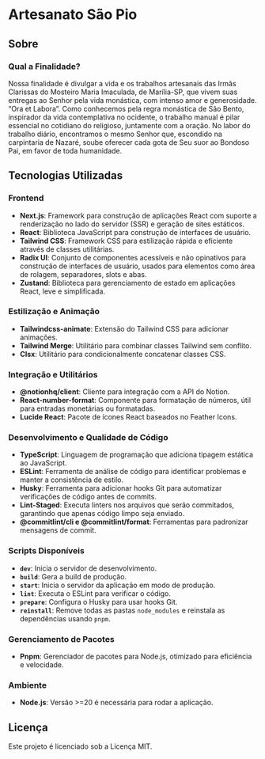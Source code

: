 # Artesanato São Pio

## Sobre

### Qual a Finalidade?

Nossa finalidade é divulgar a vida e os trabalhos artesanais das Irmãs Clarissas do Mosteiro Maria Imaculada, de Marília-SP, que vivem suas entregas ao Senhor pela vida monástica, com intenso amor e generosidade.  
“Ora et Labora”. Como conhecemos pela regra monástica de São Bento, inspirador da vida contemplativa no ocidente, o trabalho manual é pilar essencial no cotidiano do religioso, juntamente com a oração. No labor do trabalho diário, encontramos o mesmo Senhor que, escondido na carpintaria de Nazaré, soube oferecer cada gota de Seu suor ao Bondoso Pai, em favor de toda humanidade.

## Tecnologias Utilizadas

### Frontend
- **Next.js**: Framework para construção de aplicações React com suporte a renderização no lado do servidor (SSR) e geração de sites estáticos.
- **React**: Biblioteca JavaScript para construção de interfaces de usuário.
- **Tailwind CSS**: Framework CSS para estilização rápida e eficiente através de classes utilitárias.
- **Radix UI**: Conjunto de componentes acessíveis e não opinativos para construção de interfaces de usuário, usados para elementos como área de rolagem, separadores, slots e abas.
- **Zustand**: Biblioteca para gerenciamento de estado em aplicações React, leve e simplificada.

### Estilização e Animação
- **Tailwindcss-animate**: Extensão do Tailwind CSS para adicionar animações.
- **Tailwind Merge**: Utilitário para combinar classes Tailwind sem conflito.
- **Clsx**: Utilitário para condicionalmente concatenar classes CSS.

### Integração e Utilitários
- **@notionhq/client**: Cliente para integração com a API do Notion.
- **React-number-format**: Componente para formatação de números, útil para entradas monetárias ou formatadas.
- **Lucide React**: Pacote de ícones React baseados no Feather Icons.

### Desenvolvimento e Qualidade de Código
- **TypeScript**: Linguagem de programação que adiciona tipagem estática ao JavaScript.
- **ESLint**: Ferramenta de análise de código para identificar problemas e manter a consistência de estilo.
- **Husky**: Ferramenta para adicionar hooks Git para automatizar verificações de código antes de commits.
- **Lint-Staged**: Executa linters nos arquivos que serão commitados, garantindo que apenas código limpo seja enviado.
- **@commitlint/cli e @commitlint/format**: Ferramentas para padronizar mensagens de commit.

### Scripts Disponíveis
- **`dev`**: Inicia o servidor de desenvolvimento.
- **`build`**: Gera a build de produção.
- **`start`**: Inicia o servidor da aplicação em modo de produção.
- **`lint`**: Executa o ESLint para verificar o código.
- **`prepare`**: Configura o Husky para usar hooks Git.
- **`reinstall`**: Remove todas as pastas `node_modules` e reinstala as dependências usando `pnpm`.

### Gerenciamento de Pacotes
- **Pnpm**: Gerenciador de pacotes para Node.js, otimizado para eficiência e velocidade.

### Ambiente
- **Node.js**: Versão >=20 é necessária para rodar a aplicação.

## Licença
Este projeto é licenciado sob a Licença MIT.
